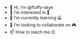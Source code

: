 - 👋 Hi, I’m @fluffy-skye
- 👀 I’m interested in :tennis:
- 🌱 I’m currently learning :computer:
- 💞️ I’m looking to collaborate on :video_game:
- 📫 How to reach me :wink:

<!---
fluffy-skye/fluffy-skye is a ✨ special ✨ repository because its `README.md` (this file) appears on your GitHub profile.
You can click the Preview link to take a look at your changes.
--->

